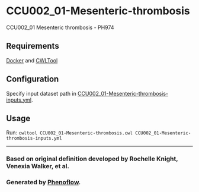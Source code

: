 # CCU002_01-Mesenteric-thrombosis

CCU002_01 Mesenteric thrombosis - PH974

## Requirements

[Docker](https://docs.docker.com/install/) and [CWLTool](https://github.com/common-workflow-language/cwltool#install)

## Configuration

Specify input dataset path in [CCU002_01-Mesenteric-thrombosis-inputs.yml](CCU002_01-Mesenteric-thrombosis-inputs.yml).

## Usage

Run: `cwltool CCU002_01-Mesenteric-thrombosis.cwl CCU002_01-Mesenteric-thrombosis-inputs.yml`

***

### Based on original definition developed by Rochelle Knight, Venexia Walker, et al.
### Generated by [Phenoflow](https://kclhi.org/phenoflow).
